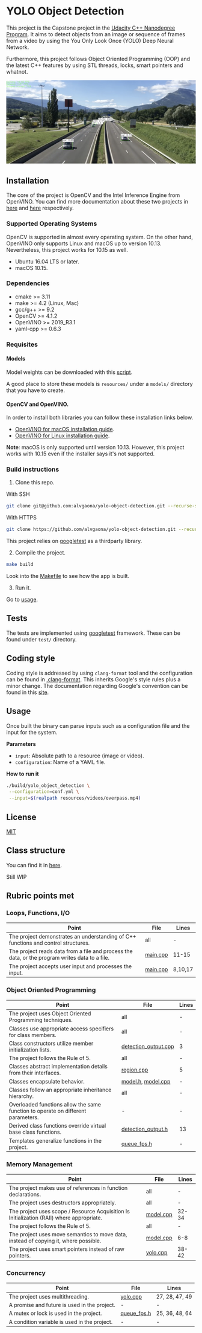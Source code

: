 # YOLO Object Detection

This project is the Capstone project in the [Udacity C++ Nanodegree Program][C++ Nanodegree].
It aims to detect objects from an image or sequence of frames from a video by using the You Only Look Once (YOLO) Deep Neural Network.

Furthermore, this project follows Object Oriented Programming (OOP) and the latest C++ features by using
STL threads, locks, smart pointers and whatnot.


![Overpass detection](images/cover.png)

## Installation

The core of the project is OpenCV and the Intel Inference Engine from OpenVINO.
You can find more documentation about these two projects in [here][OpenCV] and [here][OpenVINO] respectively.

### Supported Operating Systems

OpenCV is supported in almost every operating system. On the other hand, OpenVINO only supports Linux and 
macOS up to version 10.13. Nevertheless, this project works for 10.15 as well.

- Ubuntu 16.04 LTS or later.
- macOS 10.15.

### Dependencies

- cmake >= 3.11
- make >= 4.2 (Linux, Mac)
- gcc/g++ >= 9.2
- OpenCV >= 4.1.2
- OpenVINO >= 2019_R3.1
- yaml-cpp >= 0.6.3

### Requisites

#### Models

Model weights can be downloaded with this [script][Models downloader].

A good place to store these models is `resources/` under a `models/` directory that you have to create.

#### OpenCV and OpenVINO.

In order to install both libraries you can follow these installation links below.

- [OpenVINO for macOS installation guide][OpenVINO for macOS].
- [OpenVINO for Linux installation guide][OpenVINO for Linux].

**Note**: macOS is only supported until version 10.13. However, this project works with 10.15 even if the installer says it's not supported.

### Build instructions

1. Clone this repo.

With SSH

```bash
git clone git@github.com:alvgaona/yolo-object-detection.git --recurse-submodules
```

With HTTPS

```bash
git clone https://github.com/alvgaona/yolo-object-detection.git --recurse-submodules
```

This project relies on [googletest][Google Test] as a thirdparty library.

2. Compile the project.

```bash
make build
```

Look into the [Makefile][Makefile] to see how the app is built.

3. Run it.

Go to [usage](#usage).

## Tests

The tests are implemented using [googletest][Google Test] framework.
These can be found under `test/` directory.

## Coding style

Coding style is addressed by using `clang-format` tool and the configuration can be found in [.clang-format].
This inherits Google's style rules plus a minor change.
The documentation regarding Google's convention can be found in this [site][Google C++ Style Guide].

## Usage

Once built the binary can parse inputs such as a configuration file and the input for the
system.

**Parameters**

* `input`: Absolute path to a resource (image or video).
* `configuration`: Name of a YAML file.

**How to run it**

```bash
./build/yolo_object_detection \
 --configuration=conf.yml \
 --input=$(realpath resources/videos/overpass.mp4)
```

## License

[MIT][MIT]

## Class structure

You can find it in [here][Class structure].

Still WIP

## Rubric points met

### Loops, Functions, I/O

| Point                                                                                          | File       | Lines          |
|------------------------------------------------------------------------------------------------|------------|----------------|
| The project demonstrates an understanding of C++ functions and control structures.             | all        | -              |
| The project reads data from a file and process the data, or the program writes data to a file. | [main.cpp] | 11-15          |
| The project accepts user input and processes the input.                                        | [main.cpp] | 8,10,17        |

### Object Oriented Programming

| Point                                                                            | File                   | Lines          |
|----------------------------------------------------------------------------------|------------------------|----------------|
| The project uses Object Oriented Programming techniques.                         | all                    | -              |
| Classes use appropriate access specifiers for class members.                     | all                    | -              |
| Class constructors utilize member initialization lists.                          | [detection_output.cpp] | 3              |
| The project follows the Rule of 5.                                               | all                    | -              |
| Classes abstract implementation details from their interfaces.                   | [region.cpp]           | 5              |
| Classes encapsulate behavior.                                                    | [model.h], [model.cpp] | -              |
| Classes follow an appropriate inheritance hierarchy.                             | all                    | -              |
| Overloaded functions allow the same function to operate on different parameters. | -                      | -              |
| Derived class functions override virtual base class functions.                   | [detection_output.h]   | 13             |
| Templates generalize functions in the project.                                   | [queue_fps.h]          | -              |

### Memory Management

| Point                                                                                     | File            | Lines          |
|-------------------------------------------------------------------------------------------|-----------------|----------------|
| The project makes use of references in function declarations.                             | all             | -              |
| The project uses destructors appropriately.                                               | all             | -              |
| The project uses scope / Resource Acquisition Is Initialization (RAII) where appropriate. | [model.cpp]     | 32-34          |
| The project follows the Rule of 5.                                                        | all             | -              |
| The project uses move semantics to move data, instead of copying it, where possible.      | [model.cpp]     | 6-8            |
| The project uses smart pointers instead of raw pointers.                                  | [yolo.cpp]      | 38-42          | 

### Concurrency

| Point                                        | File            | Lines          |
|----------------------------------------------|-----------------|----------------|
| The project uses multithreading.             | [yolo.cpp]      | 27, 28, 47, 49 |
| A promise and future is used in the project. | -               | -              |
| A mutex or lock is used in the project.      | [queue_fps.h]   | 25, 36, 48, 64 |
| A condition variable is used in the project. | -               | -              |   


[Class structure]: docs/ClassStructure.md
[.clang-format]: ./.clang-format
[MIT]: ./LICENSE
[Makefile]: ./Makefile

[Google C++ Style Guide]: https://google.github.io/styleguide/cppguide.html
[Google Test]: https://github.com/google/googletest
[Models downloader]: https://github.com/opencv/opencv_extra/blob/master/testdata/dnn/download_models.py
[OpenCV]: https://opencv.org/
[OpenVINO]: https://software.intel.com/en-us/openvino-toolkit
[C++ Nanodegree]: https://www.udacity.com/course/c-plus-plus-nanodegree--nd213

[main.cpp]: src/main.cpp
[yolo.cpp]: src/yolo.cpp
[queue_fps.h]: ./include/queue_fps.h
[model.cpp]: src/model/model.cpp
[model.h]: include/model/model.h
[detection_output.h]: include/model/detection_output.h
[detection_output.cpp]: src/model/detection_output.cpp
[region.h]: include/model/region.h
[region.cpp]: src/model/region.cpp

[OpenVINO for Linux]: https://docs.openvinotoolkit.org/latest/_docs_install_guides_installing_openvino_linux.html
[OpenVINO for macOS]: https://docs.openvinotoolkit.org/latest/_docs_install_guides_installing_openvino_macos.html
